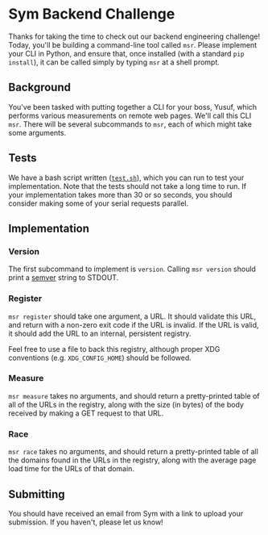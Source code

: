 # Sym Backend Challenge

Thanks for taking the time to check out our backend engineering challenge! Today, you'll be building a command-line tool called `msr`. Please implement your CLI in Python, and ensure that, once installed (with a standard `pip install`), it can be called simply by typing `msr` at a shell prompt.

## Background

You've been tasked with putting together a CLI for your boss, Yusuf, which performs various measurements on remote web pages. We'll call this CLI `msr`. There will be several subcommands to `msr`, each of which might take some arguments.

## Tests

We have a bash script written ([`test.sh`](test.sh)), which you can run to test your implementation. Note that the tests should not take a long time to run. If your implementation takes more than 30 or so seconds, you should consider making some of your serial requests parallel.

## Implementation

### Version

The first subcommand to implement is `version`. Calling `msr version` should print a [semver](https://semver.org/) string to STDOUT.

### Register

`msr register` should take one argument, a URL. It should validate this URL, and return with a non-zero exit code if the URL is invalid. If the URL is valid, it should add the URL to an internal, persistent registry.

Feel free to use a file to back this registry, although proper XDG conventions (e.g. `XDG_CONFIG_HOME`) should be followed.

### Measure

`msr measure` takes no arguments, and should return a pretty-printed table of all of the URLs in the registry, along with the size (in bytes) of the body received by making a GET request to that URL.

### Race

`msr race` takes no arguments, and should return a pretty-printed table of all the domains found in the URLs in the registry, along with the average page load time for the URLs of that domain.

## Submitting

You should have received an email from Sym with a link to upload your submission. If you haven't, please let us know!
